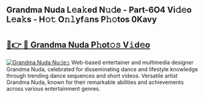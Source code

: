 ## Grandma Nuda L𝚎a𝚔ed N𝚞𝚍e - Part-6O4 Vi𝚍𝚎o L𝚎a𝚔s - H𝚘𝚝 O𝚗𝚕yf𝚊ns P𝚑𝚘tos 0Kavy

# <h2><a href="http://kf388ib.oniu.top/?m=Grandma+Nuda">🔗👉 🔴 Grandma Nuda P𝚑ot𝚘𝚜 V𝚒d𝚎o</a></h2>

[![Grandma Nuda Nu𝚍e𝚜](https://i.imgur.com/0qMVB7G.gif)](http://kf388ib.oniu.top/?m=Grandma+Nuda)
Web-based entertainer and multimedia designer Grandma Nuda, celebrated for disseminating dance and lifestyle knowledge through trending dance sequences and short videos. Versatile artist Grandma Nuda, known for their remarkable abilities and achievements across various entertainment genres.  
